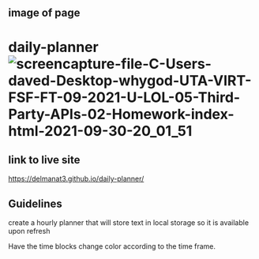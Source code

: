 


## image of page
# daily-planner![screencapture-file-C-Users-daved-Desktop-whygod-UTA-VIRT-FSF-FT-09-2021-U-LOL-05-Third-Party-APIs-02-Homework-index-html-2021-09-30-20_01_51](https://user-images.githubusercontent.com/88867653/135550090-374553ce-e77c-4f65-933d-0f3e23950dbf.png)

## link to live site
https://delmanat3.github.io/daily-planner/


## Guidelines
create a hourly planner that will store text in local storage so it is available upon refresh

Have the time blocks change color according to the time frame.
